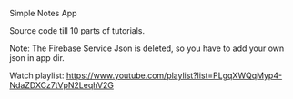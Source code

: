Simple Notes App

Source code till 10 parts of tutorials.

Note: The Firebase Service Json is deleted, so you have to add your own json in app dir.

Watch playlist:
https://www.youtube.com/playlist?list=PLgqXWQqMyp4-NdaZDXCz7tVpN2LeqhV2G

